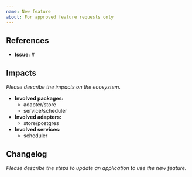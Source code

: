 ```yaml
---
name: New feature
about: For approved feature requests only
---
```


## References

- **Issue:** #

## Impacts

*Please describe the impacts on the ecosystem.*

- **Involved packages:**
  - adapter/store
  - service/scheduler
- **Involved adapters:**
  - store/postgres
- **Involved services:**
  - scheduler

## Changelog

*Please describe the steps to update an application to use the new feature.*
